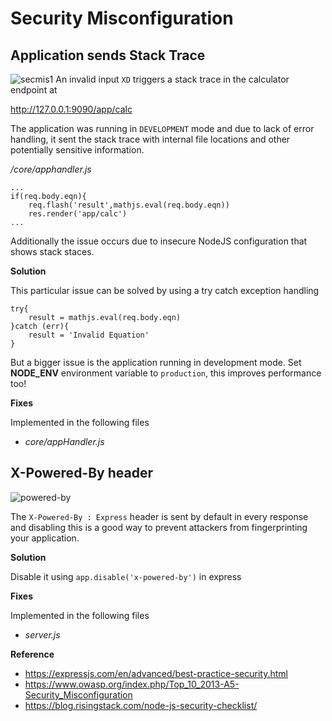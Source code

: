 # Security Misconfiguration

## Application sends Stack Trace

![secmis1](/resources/secmis1.png "Security Misconfiguration")
An invalid input `XD` triggers a stack trace in the calculator endpoint at

http://127.0.0.1:9090/app/calc

The application was running in `DEVELOPMENT` mode and due to lack of error handling, it sent the stack trace with internal file locations and other potentially sensitive information.

*/core/apphandler.js*
```
...
if(req.body.eqn){
    req.flash('result',mathjs.eval(req.body.eqn))
    res.render('app/calc')
...
```

Additionally the issue occurs due to insecure NodeJS configuration that shows stack staces.

**Solution**

This particular issue can be solved by using a try catch exception handling
```
try{
    result = mathjs.eval(req.body.eqn)
}catch (err){
    result = 'Invalid Equation'
}
```

But a bigger issue is the application running in development mode. Set **NODE_ENV** environment variable to `production`, this improves performance too!

**Fixes**

Implemented in the following files

- *core/appHandler.js*

## X-Powered-By header

![powered-by](/resources/powered-by.png "X-Powered-By")

The `X-Powered-By : Express` header is sent by default in every response and disabling this is a good way to prevent attackers from fingerprinting your application.

**Solution**

Disable it using  `app.disable('x-powered-by')` in express

**Fixes**

Implemented in the following files

- *server.js*

**Reference**
- https://expressjs.com/en/advanced/best-practice-security.html
- https://www.owasp.org/index.php/Top_10_2013-A5-Security_Misconfiguration
- https://blog.risingstack.com/node-js-security-checklist/